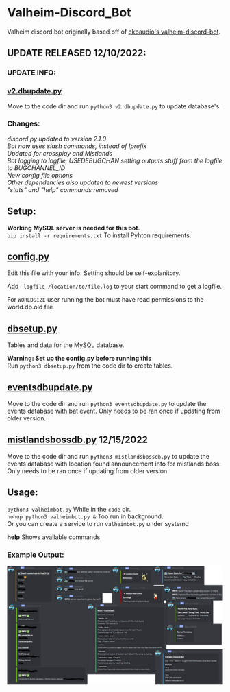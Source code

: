 # Valheim-Discord_Bot
Valheim discord bot originally based off of [ckbaudio's valheim-discord-bot](https://github.com/ckbaudio/valheim-discord-bot).

## UPDATE RELEASED 12/10/2022:
### UPDATE INFO:
### [v2.dbupdate.py](dbupdates/v2.dbupdate.py)
Move to the code dir and run `python3 v2.dbupdate.py` to update database's.  

### Changes:
*discord.py updated to version 2.1.0*  
*Bot now uses slash commands, instead of !prefix*  
*Updated for crossplay and Mistlands*  
*Bot logging to logfile, USEDEBUGCHAN setting outputs stuff from the logfile to BUGCHANNEL_ID*  
*New config file options*  
*Other dependencies also updated to newest versions*  
*"stats" and "help" commands removed*

## Setup:
**Working MySQL server is needed for this bot.**  
`pip install -r requirements.txt` To install Pyhton requirements.

## [config.py](code/config.py)
Edit this file with your info. Setting should be self-explanitory.  

Add `-logfile /location/to/file.log` to your start command to get a logfile.  

For `WORLDSIZE` user running the bot must have read permissions to the world.db.old file

## [dbsetup.py](code/dbsetup.py)
Tables and data for the MySQL database.  

**Warning: Set up the config.py before running this**  
Run `python3 dbsetup.py` from the code dir to create tables.

## [eventsdbupdate.py](dbupdates/eventsdbupdate.py)
Move to the code dir and run `python3 eventsdbupdate.py` to update the events database with bat event. Only needs to be ran once if updating from older version.

## [mistlandsbossdb.py](dbupdates/mistlandsbossdb.py) 12/15/2022
Move to the code dir and run `python3 mistlandsbossdb.py` to update the events database with location found announcement info for mistlands boss. Only needs to be ran once if updating from older version

## Usage:
`python3 valheimbot.py` While in the `code` dir.  
`nohup python3 valheimbot.py &` Too run in background.  
Or you can create a service to run `valheimbot.py` under systemd  

**help** Shows available commands

### Example Output:
![](example/example.png)
